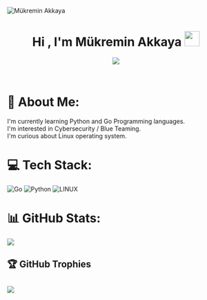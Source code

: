 ![Mükremin Akkaya](https://raw.githubusercontent.com/Turquesa53/Turquesa53/master/assets/asset3.png)

<h1 align="center"><b>Hi , I'm Mükremin Akkaya </b><img src="https://media.giphy.com/media/hvRJCLFzcasrR4ia7z/giphy.gif" width="35"></h1>

<p align="center">
  <a href="https://github.com/DenverCoder1/readme-typing-svg"><img src="https://readme-typing-svg.herokuapp.com?font=Time+New+Roman&color=cyan&size=25&center=true&vCenter=true&width=600&height=100&lines=Hello+World...;++;Jr.SOC+Analyst,;Digital+Forensics+Student,;CTF+Newbie,;Active+Learner/Researcher;"></a>
</p>


<br>

# 💫 About Me:
I'm currently learning Python and Go Programming languages.<br>I'm interested in Cybersecurity / Blue Teaming.<br>I'm curious about Linux operating system.


# 💻 Tech Stack:
![Go](https://img.shields.io/badge/go-%2300ADD8.svg?style=for-the-badge&logo=go&logoColor=white) ![Python](https://img.shields.io/badge/python-3670A0?style=for-the-badge&logo=python&logoColor=ffdd54) ![LINUX](https://img.shields.io/badge/Linux-FCC624?style=for-the-badge&logo=linux&logoColor=black)
# 📊 GitHub Stats:
![](https://github-readme-stats.vercel.app/api/top-langs/?username=Turquesa53&theme=nightowl&hide_border=false&include_all_commits=true&count_private=false&layout=compact)

## 🏆 GitHub Trophies
![](https://github-profile-trophy.vercel.app/?username=Turquesa53&theme=radical&no-frame=true&no-bg=false&margin-w=4)
---
